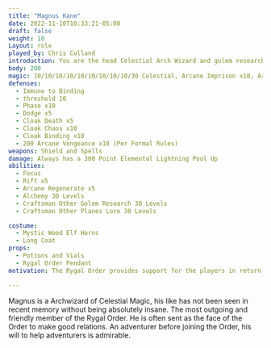 ```yaml
---
title: "Magnus Kane"
date: 2022-11-10T10:33:21-05:00
draft: false
weight: 10
Layout: role
played_by: Chris Colland
introduction: You are the head Celestial Arch Wizard and golem researcher of the Rygal Order. You work is often overlooked by the Rygal Orders lack of understanding of Celestial Magic, but you continue to prove them wrong. One day you will perfect your Celestial Golem and they will eat their words. You have a very good heart, but are asked to do questionable things for the cause, but you generally can stomach them. The ones you can’t stomach you find some way to make it right or help the people out against orders sometimes. Therefore, Master Dakos doesn’t fully trust you, but he understands he needs you regardless of what your methods are to the madness in your laboratory.
body: 200
magic: 10/10/10/10/10/10/10/10/10/30 Celestial, Arcane Imprison x10, Arcane Eldritch (Fire, Ice, Lightning, Stone) Blast 90 x10, 50 Elemental Lightning x10, 50 Elemental Flame x10, 50 Elemental Stone x10, 50 Elemental Ice, Arcane Destroy Undead 70 x10, Arcane Destroy (For Golems if they malfunction) x10, Magic Life x5 (Spirit Locked Magic Items), Magic Cure Serious Wounds 20 x5 (Spirit Locked Magic Items)
defenses: 
  - Immune to Binding
  - threshold 10
  - Phase x10
  - Dodge x5
  - Cloak Death x5
  - Cloak Chaos x10
  - Cloak Binding x10
  - 200 Arcane Vengeance x10 (Per Formal Rules)
weapons: Shield and Spells
damage: Always has a 300 Point Elemental Lightning Pool Up
abilities: 
  - Focus
  - Rift x5
  - Arcane Regenerate x5
  - Alchemy 30 Levels
  - Craftsman Other Golem Research 30 Levels
  - Craftsman Other Planes Lore 30 Levels

costume:
  - Mystic Wood Elf Horns
  - Long Coat
props:
  - Potions and Vials
  - Rygal Order Pendant
motivation: The Rygal Order provides support for the players in return for later favors in moving more into Woodhaven with support of the nobility.

---
```


Magnus is a Archwizard of Celestial Magic, his like has not been seen in recent memory without being absolutely insane. The most outgoing and friendly member of the Rygal Order. He is often sent as the face of the Order to make good relations. An adventurer before joining the Order, his will to help adventurers is admirable. 





